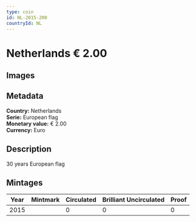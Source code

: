 ```yaml
---
type: coin
id: NL-2015-200
countryId: NL
---
```


# Netherlands € 2.00

## Images


## Metadata

**Country:** Netherlands\
**Serie:** European flag\
**Monetary value:** € 2.00\
**Currency:** Euro

## Description
30 years European flag

## Mintages
| Year | Mintmark | Circulated | Brilliant Uncirculated | Proof |
| ---- | -------- | ---------- | ---------------------- | ----- |
| 2015 |  | 0| 0 | 0 |
